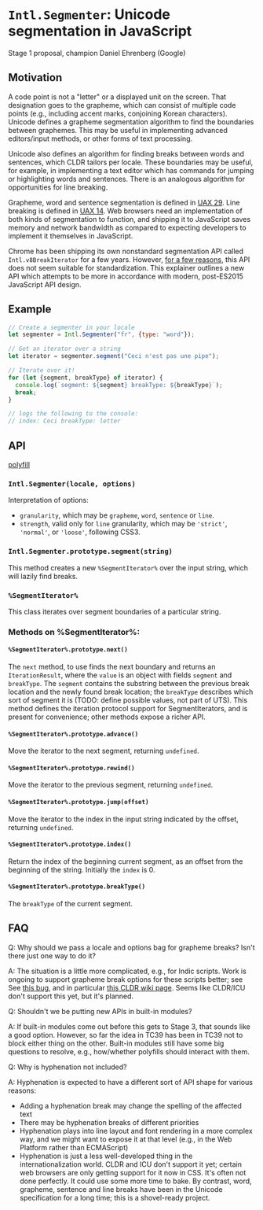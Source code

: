 # `Intl.Segmenter`: Unicode segmentation in JavaScript

Stage 1 proposal, champion Daniel Ehrenberg (Google)

## Motivation

A code point is not a "letter" or a displayed unit on the screen. That designation goes to the grapheme, which can consist of multiple code points (e.g., including accent marks, conjoining Korean characters). Unicode defines a grapheme segmentation algorithm to find the boundaries between graphemes. This may be useful in implementing advanced editors/input methods, or other forms of text processing.

Unicode also defines an algorithm for finding breaks between words and sentences, which CLDR tailors per locale. These boundaries may be useful, for example, in implementing a text editor which has commands for jumping or highlighting words and sentences. There is an analogous algorithm for opportunities for line breaking.

Grapheme, word and sentence segmentation is defined in [UAX 29](http://unicode.org/reports/tr29/). Line breaking is defined in [UAX 14](http://www.unicode.org/reports/tr14/). Web browsers need an implementation of both kinds of segmentation to function, and shipping it to JavaScript saves memory and network bandwidth as compared to expecting developers to implement it themselves in JavaScript.

Chrome has been shipping its own nonstandard segmentation API called `Intl.v8BreakIterator` for a few years. However, [for a few reasons](https://github.com/tc39/ecma402/issues/60#issuecomment-194041835), this API does not seem suitable for standardization. This explainer outlines a new API which attempts to be more in accordance with modern, post-ES2015 JavaScript API design.

## Example

```js
// Create a segmenter in your locale
let segmenter = Intl.Segmenter("fr", {type: "word"});

// Get an iterator over a string
let iterator = segmenter.segment("Ceci n'est pas une pipe");

// Iterate over it!
for (let {segment, breakType} of iterator) {
  console.log(`segment: ${segment} breakType: ${breakType}`);
  break;
}

// logs the following to the console:
// index: Ceci breakType: letter
```

## API

[polyfill](https://gist.github.com/inexorabletash/8c4d869a584bcaa18514729332300356)

### `Intl.Segmenter(locale, options)`

Interpretation of options:
- `granularity`, which may be `grapheme`, `word`, `sentence` or `line`.
- `strength`, valid only for `line` granularity, which may be `'strict'`, `'normal'`, or `'loose'`, following CSS3.

### `Intl.Segmenter.prototype.segment(string)`

This method creates a new `%SegmentIterator%` over the input string, which will lazily find breaks.

### `%SegmentIterator%`

This class iterates over segment boundaries of a particular string.

### Methods on %SegmentIterator%:

#### `%SegmentIterator%.prototype.next()`

The `next` method, to use finds the next boundary and returns an `IterationResult`, where the `value` is an object with fields `segment` and `breakType`. The `segment` contains the substring between the previous break location and the newly found break location; the `breakType` describes which sort of segment it is (TODO: define possible values, not part of UTS). This method defines the iteration protocol support for SegmentIterators, and is present for convenience; other methods expose a richer API.

#### `%SegmentIterator%.prototype.advance()`

Move the iterator to the next segment, returning `undefined`.

#### `%SegmentIterator%.prototype.rewind()`

Move the iterator to the previous segment, returning `undefined`.

#### `%SegmentIterator%.prototype.jump(offset)`

Move the iterator to the index in the input string indicated by the offset, returning `undefined`.

#### `%SegmentIterator%.prototype.index()`

Return the index of the beginning current segment, as an offset from the beginning of the string. Initially the `index` is 0.

#### `%SegmentIterator%.prototype.breakType()`

The `breakType` of the current segment.

## FAQ

Q: Why should we pass a locale and options bag for grapheme breaks? Isn't there just one way to do it?

A: The situation is a little more complicated, e.g., for Indic scripts. Work is ongoing to support grapheme break options for these scripts better; see See [this bug](http://unicode.org/cldr/trac/ticket/2142), and in particular [this CLDR wiki page](http://cldr.unicode.org/development/development-process/design-proposals/grapheme-usage). Seems like CLDR/ICU don't support this yet, but it's planned.

Q: Shouldn't we be putting new APIs in built-in modules?

A: If built-in modules come out before this gets to Stage 3, that sounds like a good option. However, so far the idea in TC39 has been in TC39 not to block either thing on the other. Built-in modules still have some big questions to resolve, e.g., how/whether polyfills should interact with them.

Q: Why is hyphenation not included?

A: Hyphenation is expected to have a different sort of API shape for various reasons:
- Adding a hyphenation break may change the spelling of the affected text
- There may be hyphenation breaks of different priorities
- Hyphenation plays into line layout and font rendering in a more complex way, and we might want to expose it at that level (e.g., in the Web Platform rather than ECMAScript)
- Hyphenation is just a less well-developed thing in the internationalization world. CLDR and ICU don't support it yet; certain web browsers are only getting support for it now in CSS. It's often not done perfectly. It could use some more time to bake. By contrast, word, grapheme, sentence and line breaks have been in the Unicode specification for a long time; this is a shovel-ready project.
